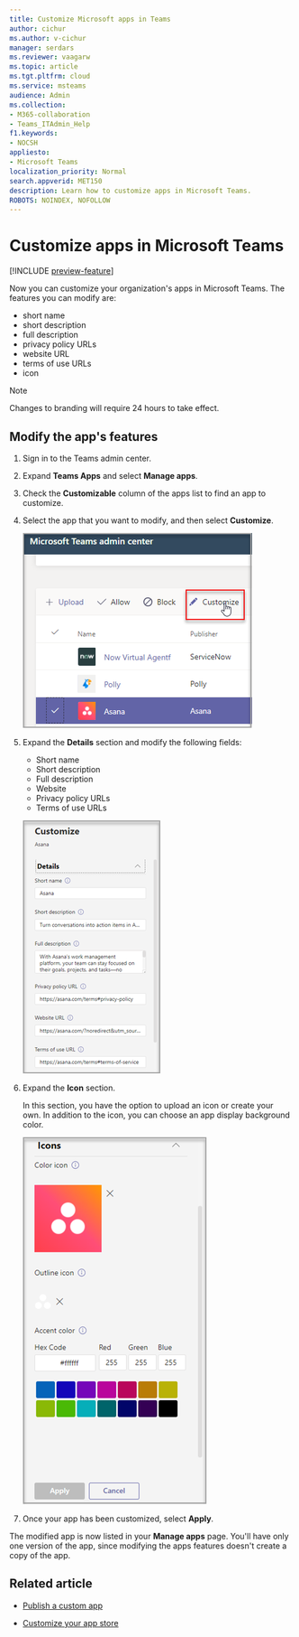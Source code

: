 ```yaml
---
title: Customize Microsoft apps in Teams
author: cichur
ms.author: v-cichur
manager: serdars
ms.reviewer: vaagarw
ms.topic: article
ms.tgt.pltfrm: cloud
ms.service: msteams
audience: Admin
ms.collection: 
- M365-collaboration
- Teams_ITAdmin_Help
f1.keywords:
- NOCSH
appliesto: 
- Microsoft Teams
localization_priority: Normal
search.appverid: MET150
description: Learn how to customize apps in Microsoft Teams. 
ROBOTS: NOINDEX, NOFOLLOW
---
```


# Customize apps in Microsoft Teams

[!INCLUDE [preview-feature](includes/preview-feature.md)]

Now you can customize your organization's apps in Microsoft Teams. The features you can modify are:

- short name
- short description
- full description
- privacy policy URLs
- website URL
- terms of use URLs
- icon

> [!Note]
> Changes to branding will require 24 hours to take effect.

## Modify the app's features

1. Sign in to the Teams admin center.
2. Expand **Teams Apps** and select **Manage apps**.
3. Check the **Customizable** column of the apps list to find an app to customize.
4. Select the app that you want to modify, and then select **Customize**.

   ![The customize selection](media/select-customize.png)

5. Expand the **Details** section and modify the following fields:

    - Short name
    - Short description
    - Full description
    - Website
    - Privacy policy URLs
    - Terms of use URLs

   ![The customize selection](media/customize-apps-fields.png)

5. Expand the **Icon** section.

   In this section, you have the option to upload an icon or create your own. In addition to the icon, you can choose an app display background color.

    ![Customize the icon panel](media/customize-icon-color.png)

6. Once your app has been customized, select **Apply**.

The modified app is now listed in your **Manage apps** page. You'll have only one version of the app, since modifying the apps features doesn't create a copy of the app.

## Related article

- [Publish a custom app](http//docs.microsoft.com/MicrosoftTeams/manage-apps)

- [Customize your app store](customize-your-app-store.md)

